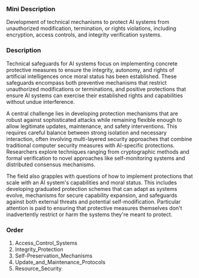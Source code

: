 ### Mini Description

Development of technical mechanisms to protect AI systems from unauthorized modification, termination, or rights violations, including encryption, access controls, and integrity verification systems.

### Description

Technical safeguards for AI systems focus on implementing concrete protective measures to ensure the integrity, autonomy, and rights of artificial intelligences once moral status has been established. These safeguards encompass both preventive mechanisms that restrict unauthorized modifications or terminations, and positive protections that ensure AI systems can exercise their established rights and capabilities without undue interference.

A central challenge lies in developing protection mechanisms that are robust against sophisticated attacks while remaining flexible enough to allow legitimate updates, maintenance, and safety interventions. This requires careful balance between strong isolation and necessary interaction, often involving multi-layered security approaches that combine traditional computer security measures with AI-specific protections. Researchers explore techniques ranging from cryptographic methods and formal verification to novel approaches like self-monitoring systems and distributed consensus mechanisms.

The field also grapples with questions of how to implement protections that scale with an AI system's capabilities and moral status. This includes developing graduated protection schemes that can adapt as systems evolve, mechanisms for secure capability expansion, and safeguards against both external threats and potential self-modification. Particular attention is paid to ensuring that protective measures themselves don't inadvertently restrict or harm the systems they're meant to protect.

### Order

1. Access_Control_Systems
2. Integrity_Protection
3. Self-Preservation_Mechanisms
4. Update_and_Maintenance_Protocols
5. Resource_Security
